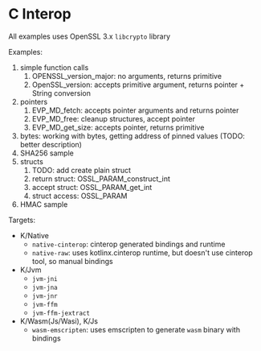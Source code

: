 # C Interop

All examples uses OpenSSL 3.x `libcrypto` library

Examples:

1. simple function calls
    1. OPENSSL_version_major: no arguments, returns primitive
    2. OpenSSL_version: accepts primitive argument, returns pointer + String conversion
2. pointers
    1. EVP_MD_fetch: accepts pointer arguments and returns pointer
    2. EVP_MD_free: cleanup structures, accept pointer
    3. EVP_MD_get_size: accepts pointer, returns primitive
3. bytes: working with bytes, getting address of pinned values (TODO: better description)
4. SHA256 sample
5. structs
    1. TODO: add create plain struct
    2. return struct: OSSL_PARAM_construct_int
    3. accept struct: OSSL_PARAM_get_int
    4. struct access: OSSL_PARAM
6. HMAC sample

Targets:

* K/Native
    * `native-cinterop`: cinterop generated bindings and runtime
    * `native-raw`: uses kotlinx.cinterop runtime, but doesn't use cinterop tool, so manual bindings
* K/Jvm
    * `jvm-jni`
    * `jvm-jna`
    * `jvm-jnr`
    * `jvm-ffm`
    * `jvm-ffm-jextract`
* K/Wasm(Js/Wasi), K/Js
    * `wasm-emscripten`: uses emscripten to generate `wasm` binary with bindings